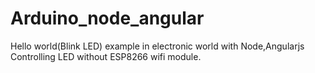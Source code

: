 # Arduino_node_angular
Hello world(Blink LED) example in electronic world with Node,Angularjs <br>
Controlling LED without ESP8266 wifi module.
